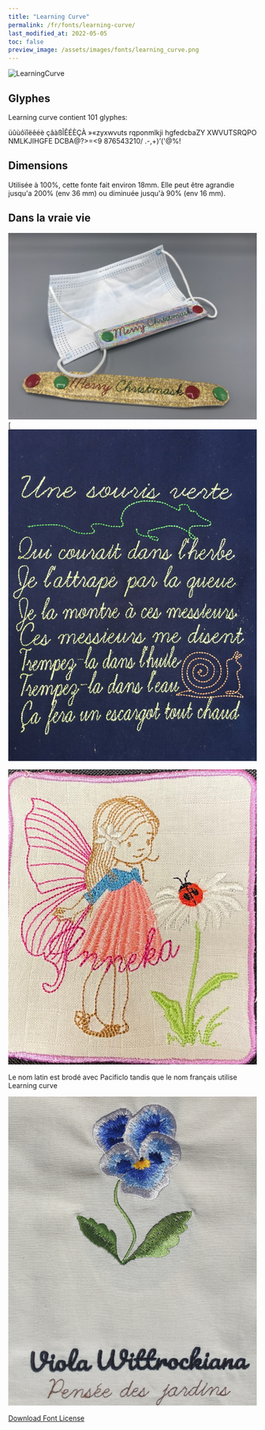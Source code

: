 ```yaml
---
title: "Learning Curve"
permalink: /fr/fonts/learning-curve/
last_modified_at: 2022-05-05
toc: false
preview_image: /assets/images/fonts/learning_curve.png
---
```

![LearningCurve](/assets/images/fonts/learning_curve.png)

## Glyphes

Learning curve contient 101 glyphes:
	
üûùôïîëêéè
çâàßÎÊÉÈÇÀ
»«zyxwvuts
rqponmlkji
hgfedcbaZY
XWVUTSRQPO
NMLKJIHGFE
DCBA@?>=<9
876543210/
.-,+)’('@%!

## Dimensions
Utilisée à 100%, cette fonte fait environ  18mm.
Elle peut être agrandie jusqu'a 200% (env 36 mm) ou diminuée jusqu'à 90% (env 16 mm).

## Dans la vraie vie

![Extension de masque](/assets/images/fonts/learningcurve5.jpeg)
[![Souris Vert](/assets/images/fonts/learning_curve3.jpg)


![Demoiselle](/assets/images/fonts/learningcurve2.jpg)

Le nom latin est brodé avec Pacificlo tandis que le nom français utilise  Learning curve

![Botanique](/assets/images/fonts/pacificlolearning.jpg)



[Download Font License](https://github.com/inkstitch/inkstitch/tree/main/fonts/learning_curve/LICENSE)
